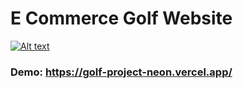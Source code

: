 # E Commerce Golf Website

[![Alt text](https://res.cloudinary.com/cgv-golf/image/upload/v1663127410/Demo1_ygvudx.png)](https://golfcgv.com)

### Demo: https://golf-project-neon.vercel.app/
